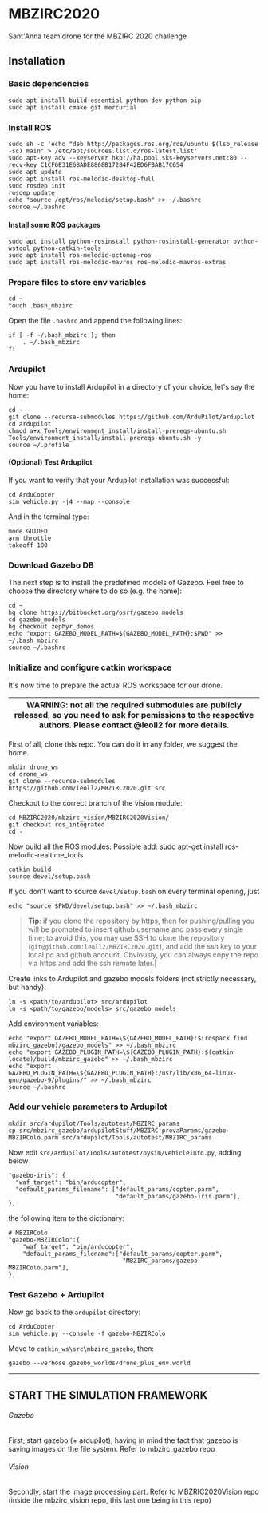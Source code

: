 # MBZIRC2020

Sant'Anna team drone for the MBZIRC 2020 challenge 

## Installation

### Basic dependencies
```
sudo apt install build-essential python-dev python-pip
sudo apt install cmake git mercurial
```

### Install ROS

```
sudo sh -c 'echo "deb http://packages.ros.org/ros/ubuntu $(lsb_release -sc) main" > /etc/apt/sources.list.d/ros-latest.list'
sudo apt-key adv --keyserver hkp://ha.pool.sks-keyservers.net:80 --recv-key C1CF6E31E6BADE8868B172B4F42ED6FBAB17C654
sudo apt update
sudo apt install ros-melodic-desktop-full
sudo rosdep init
rosdep update
echo "source /opt/ros/melodic/setup.bash" >> ~/.bashrc
source ~/.bashrc
```

#### Install some ROS packages
```
sudo apt install python-rosinstall python-rosinstall-generator python-wstool python-catkin-tools
sudo apt install ros-melodic-octomap-ros
sudo apt install ros-melodic-mavros ros-melodic-mavros-extras
```

### Prepare files to store env variables

```
cd ~
touch .bash_mbzirc
```

Open the file `.bashrc` and append the following lines:
```
if [ -f ~/.bash_mbzirc ]; then
    . ~/.bash_mbzirc
fi
```


### Ardupilot

Now you have to install Ardupilot in a directory of your choice, let's say the home:
```
cd ~
git clone --recurse-submodules https://github.com/ArduPilot/ardupilot
cd ardupilot
chmod a+x Tools/environment_install/install-prereqs-ubuntu.sh
Tools/environment_install/install-prereqs-ubuntu.sh -y
source ~/.profile
```

#### (Optional) Test Ardupilot

If you want to verify that your Ardupilot installation was successful:

```
cd ArduCopter
sim_vehicle.py -j4 --map --console
```
And in the terminal type:
```
mode GUIDED
arm throttle
takeoff 100 
```

### Download Gazebo DB

The next step is to install the predefined models of Gazebo. Feel free to choose the directory where to do so (e.g. the home):
```
cd ~
hg clone https://bitbucket.org/osrf/gazebo_models
cd gazebo_models
hg checkout zephyr_demos
echo "export GAZEBO_MODEL_PATH=${GAZEBO_MODEL_PATH}:$PWD" >> ~/.bash_mbzirc
source ~/.bashrc
```

### Initialize and configure catkin workspace

It's now time to prepare the actual ROS workspace for our drone. 

| WARNING: not all the required submodules are publicly released, so you need to ask for pemissions to the respective authors. Please contact @leoll2 for more details. |
| --- |

First of all, clone this repo. You can do it in any folder, we suggest the home.
```
mkdir drone_ws
cd drone_ws
git clone --recurse-submodules https://github.com/leoll2/MBZIRC2020.git src
```

Checkout to the correct branch of the vision module:
```
cd MBZIRC2020/mbzirc_vision/MBZIRC2020Vision/
git checkout ros_integrated
cd -
```

Now build all the ROS modules:
Possible add: 
sudo apt-get install ros-melodic-realtime_tools

```
catkin build
source devel/setup.bash
```
If you don't want to source ```devel/setup.bash``` on every terminal opening, just
```
echo "source $PWD/devel/setup.bash" >> ~/.bash_mbzirc
```

> **Tip**: if you clone the repository by https, then for pushing/pulling you will be prompted to insert github username and pass every single time; to avoid this, you may use SSH to clone the repository (`git@github.com:leoll2/MBZIRC2020.git`), and add the ssh key to your local pc and github account. Obviously, you can always copy the repo via https and add the ssh remote later.|

Create links to Ardupilot and gazebo models folders (not strictly necessary, but handy):
```
ln -s <path/to/ardupilot> src/ardupilot
ln -s <path/to/gazebo/models> src/gazebo_models
```

Add environment variables:
```
echo "export GAZEBO_MODEL_PATH=\${GAZEBO_MODEL_PATH}:$(rospack find mbzirc_gazebo)/gazebo_models" >> ~/.bash_mbzirc
echo "export GAZEBO_PLUGIN_PATH=\${GAZEBO_PLUGIN_PATH}:$(catkin locate)/build/mbzirc_gazebo" >> ~/.bash_mbzirc
echo "export GAZEBO_PLUGIN_PATH=\${GAZEBO_PLUGIN_PATH}:/usr/lib/x86_64-linux-gnu/gazebo-9/plugins/" >> ~/.bash_mbzirc
source ~/.bashrc
```

### Add our vehicle parameters to Ardupilot
```
mkdir src/ardupilot/Tools/autotest/MBZIRC_params
cp src/mbzirc_gazebo/ardupilotStuff/MBZIRC-provaParams/gazebo-MBZIRColo.parm src/ardupilot/Tools/autotest/MBZIRC_params
```
Now edit `src/ardupilot/Tools/autotest/pysim/vehicleinfo.py`, adding below

```
"gazebo-iris": {
  "waf_target": "bin/arducopter",
  "default_params_filename": ["default_params/copter.parm",
                              "default_params/gazebo-iris.parm"],
},
```
the following item to the dictionary:
```
# MBZIRColo
"gazebo-MBZIRColo":{
    "waf_target": "bin/arducopter",
    "default_params_filename":["default_params/copter.parm",
                                "MBZIRC_params/gazebo-MBZIRColo.parm"],
},
```

### Test Gazebo + Ardupilot

Now go back to the `ardupilot` directory:
```
cd ArduCopter
sim_vehicle.py --console -f gazebo-MBZIRColo
```
Move to `catkin_ws\src\mbzirc_gazebo`, then:
```
gazebo --verbose gazebo_worlds/drone_plus_env.world
```

-------
## START THE SIMULATION FRAMEWORK
###### Gazebo
First, start gazebo (+ ardupilot), having in mind the fact that gazebo is saving images on the file system.
Refer to mbzirc_gazebo repo
###### Vision
Secondly, start the image processing part.
Refer to MBZRIC2020Vision repo (inside the mbzirc_vision repo, this last one being in this repo)

